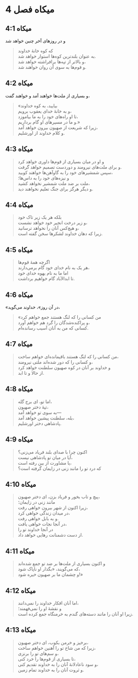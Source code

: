 # میکاه فصل 4

## میکاه 4:1

و در روزهای آخر چنین خواهد شد

> که کوه خانهٔ خداوند  
> به عنوان بلندترین کوه‌ها استوار خواهد شد.  
> و بالاتر از تپه‌ها برافراشته خواهد شد،  
> و قوم‌ها به سوی آن روان خواهند شد.

## میکاه 4:2

و بسیاری از ملت‌ها خواهند آمد و خواهند گفت،

> «بیایید، به کوه خداوند  
> و به خانهٔ خدای یعقوب برویم،  
> تا او راه‌های خود را به ما بیاموزد،  
> و ما در مسیرهای او گام برداریم.»  
> زیرا که شریعت از صهیون بیرون خواهد آمد،  
> و کلام خداوند از اورشلیم.

## میکاه 4:3

> و او در میان بسیاری از قوم‌ها داوری خواهد کرد  
> و برای ملت‌های نیرومند و دوردست تصمیم خواهد گرفت.  
> سپس شمشیرهای خود را به گاوآهن‌ها خواهند کوبید،  
> و نیزه‌های خود را به داس‌ها؛  
> ملت بر ضد ملت شمشیر نخواهد کشید،  
> و دیگر هرگز برای جنگ تعلیم نخواهند دید.

## میکاه 4:4

> بلکه هر یک زیر تاک خود  
> و زیر درخت انجیر خود خواهد نشست،  
> و هیچ‌کس آنان را نخواهد ترسانید،  
> زیرا که دهان خداوند لشکرها سخن گفته است.

## میکاه 4:5

> اگرچه همهٔ قوم‌ها  
> هر یک به نام خدای خود گام برمی‌دارند،  
> اما ما به نام یهوه خدای خود  
> تا ابدالآباد گام خواهیم برداشت.

## میکاه 4:6

«در آن روز»، خداوند می‌گوید،

> «من کسانی را که لنگ هستند جمع خواهم کرد  
> و پراکنده‌شدگان را گرد هم خواهم آورد،  
> کسانی که من به آنان آسیب رسانده‌ام.

## میکاه 4:7

> من کسانی را که لنگ هستند باقیمانده‌ای خواهم ساخت،  
> و کسانی را که دور شده‌اند ملتی نیرومند،  
> و خداوند بر آنان در کوه صهیون سلطنت خواهد کرد  
> از حالا و تا ابد.

## میکاه 4:8

> اما تو، ای برج گله،  
> تپهٔ دختر صهیون،  
> به سوی تو خواهد آمد—  
> بله، سلطنت پیشین خواهد آمد،  
> پادشاهی دختر اورشلیم.

## میکاه 4:9

> اکنون چرا با صدای بلند فریاد می‌زنی؟  
> آیا در میان تو پادشاهی نیست،  
> یا مشاورت از بین رفته است،  
> که درد تو را مانند زنی در زایمان گرفته است؟

## میکاه 4:10

> پیچ و تاب بخور و فریاد بزن، ای دختر صهیون،  
> مانند زنی در زایمان؛  
> زیرا اکنون از شهر بیرون خواهی رفت،  
> در میدان زندگی خواهی کرد،  
> و به بابل خواهی رفت.  
> در آنجا نجات خواهی یافت،  
> در آنجا خداوند تو را  
> از دست دشمنانت رهایی خواهد داد.

## میکاه 4:11

> و اکنون بسیاری از ملت‌ها بر ضد تو جمع شده‌اند  
> که می‌گویند، «بگذار او ناپاک شود،  
> و چشمان ما بر صهیون خیره شود!»

## میکاه 4:12

> اما آنان افکار خداوند را نمی‌دانند،  
> و نقشهٔ او را نمی‌فهمند؛  
> زیرا او آنان را مانند دسته‌های گندم به خرمنگاه جمع کرده است.

## میکاه 4:13

> برخیز و خرمن بکوب، ای دختر صهیون،  
> زیرا که من شاخ تو را آهنین خواهم ساخت،  
> و سم‌های تو را برنزی،  
> تا بسیاری از قوم‌ها را خرد کنی،  
> و سود ناعادلانهٔ آنان را به خداوند تقدیم کنی،  
> و ثروت آنان را به خداوند تمام زمین.
